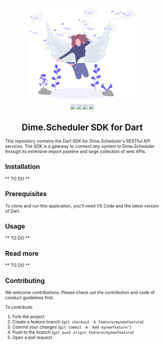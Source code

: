 <p align="center">
    <img src="assets/connect.svg?raw=true" width="350" alt="Logo provided by Flaticon">
</p>

<p align="center">
    <img src="https://img.shields.io/badge/License-MIT-brightgreen.svg?style=flat-square"/> <img src="https://img.shields.io/badge/PRs-welcome-brightgreen.svg?style=flat-square" />
    <a href="https://gitter.im/ds-sdk/community?utm_source=badge&utm_medium=badge&utm_campaign=pr-badge"><img src="https://img.shields.io/badge/chat-on%20gitter-brightgreen.svg?style=flat-square" /></a>
    <a href="https://github.com/dimenics/ds-sdk/discussions">
  <img src="https://img.shields.io/badge/chat-discussions-brightgreen?style=flat-square">
</a>
</p>

<h1 align="center">Dime.Scheduler SDK for Dart</h1>

This repository contains the Dart SDK for Dime.Scheduler's RESTful API services. The SDK is a gateway to connect *any* system to Dime.Scheduler through its extensive import pipeline and large collection of web APIs.


## Installation

** TO DO **

## Prerequisites

To clone and run this application, you'll need VS Code and the latest version of Dart.

## Usage

** TO DO **

## Read more

** TO DO **

## Contributing

We welcome contributions. Please check out the contribution and code of conduct guidelines first.

To contribute:

1. Fork the project
2. Create a feature branch (`git checkout -b feature/mynewfeature`)
3. Commit your changes (`git commit -m 'Add mynewfeature'`)
4. Push to the branch (`git push origin feature/mynewfeature`)
5. Open a pull request

